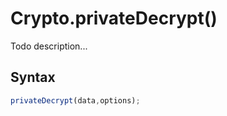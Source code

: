 # Crypto.privateDecrypt()
Todo description...

<!-- examples -->
<!-- examples -->

## Syntax

```js
privateDecrypt(data,options);
```

<!-- parameters -->
<!-- parameters -->

<!-- return -->
<!-- return -->

